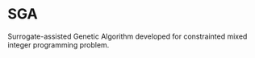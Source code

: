 # SGA
Surrogate-assisted Genetic Algorithm developed for constrainted mixed integer programming problem.


